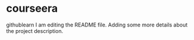# courseera
githublearn
I am editing the README file. Adding some more details about the project description.
